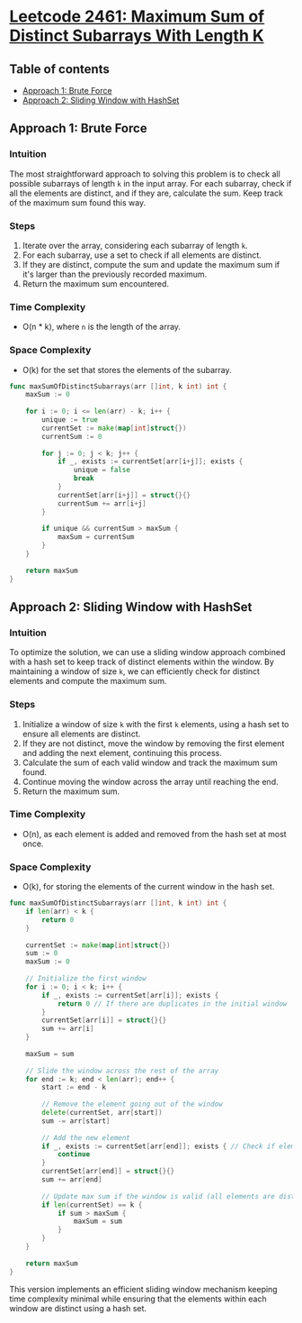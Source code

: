 # [Leetcode 2461: Maximum Sum of Distinct Subarrays With Length K](https://leetcode.com/problems/maximum-sum-of-distinct-subarrays-with-length-k/)

## Table of contents
- [Approach 1: Brute Force](#approach-1-brute-force)
- [Approach 2: Sliding Window with HashSet](#approach-2-sliding-window-with-hashset)

## Approach 1: Brute Force

### Intuition
The most straightforward approach to solving this problem is to check all possible subarrays of length `k` in the input array. For each subarray, check if all the elements are distinct, and if they are, calculate the sum. Keep track of the maximum sum found this way.

### Steps
1. Iterate over the array, considering each subarray of length `k`.
2. For each subarray, use a set to check if all elements are distinct.
3. If they are distinct, compute the sum and update the maximum sum if it's larger than the previously recorded maximum.
4. Return the maximum sum encountered.

### Time Complexity
- O(n * k), where `n` is the length of the array.

### Space Complexity
- O(k) for the set that stores the elements of the subarray.

```go
func maxSumOfDistinctSubarrays(arr []int, k int) int {
    maxSum := 0
    
    for i := 0; i <= len(arr) - k; i++ {
        unique := true
        currentSet := make(map[int]struct{})
        currentSum := 0
        
        for j := 0; j < k; j++ {
            if _, exists := currentSet[arr[i+j]]; exists {
                unique = false
                break
            }
            currentSet[arr[i+j]] = struct{}{}
            currentSum += arr[i+j]
        }
        
        if unique && currentSum > maxSum {
            maxSum = currentSum
        }
    }
    
    return maxSum
}
```

## Approach 2: Sliding Window with HashSet

### Intuition
To optimize the solution, we can use a sliding window approach combined with a hash set to keep track of distinct elements within the window. By maintaining a window of size `k`, we can efficiently check for distinct elements and compute the maximum sum.

### Steps
1. Initialize a window of size `k` with the first `k` elements, using a hash set to ensure all elements are distinct.
2. If they are not distinct, move the window by removing the first element and adding the next element, continuing this process.
3. Calculate the sum of each valid window and track the maximum sum found.
4. Continue moving the window across the array until reaching the end.
5. Return the maximum sum.

### Time Complexity
- O(n), as each element is added and removed from the hash set at most once.

### Space Complexity
- O(k), for storing the elements of the current window in the hash set.

```go
func maxSumOfDistinctSubarrays(arr []int, k int) int {
    if len(arr) < k {
        return 0
    }
    
    currentSet := make(map[int]struct{})
    sum := 0
    maxSum := 0
    
    // Initialize the first window
    for i := 0; i < k; i++ {
        if _, exists := currentSet[arr[i]]; exists {
            return 0 // If there are duplicates in the initial window
        }
        currentSet[arr[i]] = struct{}{}
        sum += arr[i]
    }
    
    maxSum = sum
    
    // Slide the window across the rest of the array
    for end := k; end < len(arr); end++ {
        start := end - k
        
        // Remove the element going out of the window
        delete(currentSet, arr[start])
        sum -= arr[start]
        
        // Add the new element
        if _, exists := currentSet[arr[end]]; exists { // Check if element is unique in the window
            continue
        }
        currentSet[arr[end]] = struct{}{}
        sum += arr[end]
        
        // Update max sum if the window is valid (all elements are distinct)
        if len(currentSet) == k {
            if sum > maxSum {
                maxSum = sum
            }
        }
    }
    
    return maxSum
}
```

This version implements an efficient sliding window mechanism keeping time complexity minimal while ensuring that the elements within each window are distinct using a hash set.

